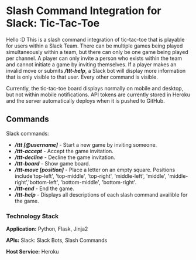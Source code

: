 # Slash Command Integration for Slack: Tic-Tac-Toe
Hello :D
This is a slash command integration of tic-tac-toe that is playable for users within a Slack Team. There can be multiple games being played simultaneously within a team, but there can only be one game being played per channel. A player can only invite a person who exists within the team and cannot initiate a game by inviting themselves. If a player makes an invalid move or submits ___/ttt-help___, a Slack bot will display more information that is only visible to that user. Every other command is visible. 

Currently, the tic-tac-toe board displays normally on mobile and desktop, but not within mobile notifications. API tokens are currently stored in Heroku and the server automatically deploys when it is pushed to GitHub.


## Commands

Slack commands:

- ___/ttt [@username]___ - Start a new game by inviting someone.
- ___/ttt-accept___ - Accept the game invitation.
- ___/ttt-decline___ - Decline the game invitation.
- ___/ttt-board___ - Show game board.
- ___/ttt-move [position]___ - Place a letter on an empty square. Positions include'top-left', 'top-middle', 'top-right', 'middle-left', 'middle', 'middle-right','bottom-left', 'bottom-middle', 'bottom-right'.
- ___/ttt-end___ - End the game.
- ___/ttt-help___ - Displays all descriptions of each slash command availible for the game.


### Technology Stack

**Application:** Python, Flask, Jinja2

**APIs:** Slack: Slack Bots, Slash Commands

**Host Service:** Heroku


